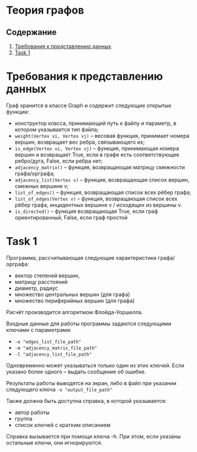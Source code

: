 # Теория графов

## Содержание

1. [Требования к представлению данных](#требования-к-представлению-данных)
2. [Task 1](#task-1)

# Требования к представлению данных

Граф хранится в классе Graph и содержит следующие открытые функции:

- конструктор класса, принимающий путь к файлу и параметр, в котором
указывается тип файла;
- `weight(Vertex vi, Vertex vj)` – весовая функция, принимает номера
вершин, возвращает вес ребра, связывающего их;
- `is_edge(Vertex vi, Vertex vj)` – функция, принимающая номера
вершин и возвращает True, если в графе есть соответствующее ребро/дуга,
False, если ребра нет;
- `adjacency_matrix()` – функция, возвращающая матрицу смежности
графа/орграфа;
- `adjacency_list(Vertex v)` – функция, возвращающая список вершин,
смежных вершине v;
- `list_of_edges()` – функция, возвращающая список всех рёбер графа;
- `list_of_edges(Vertex v)` – функция, возвращающая список всех рёбер
графа, инцидентных вершине v / исходящих из вершины v.
- `is_directed()` – функция возвращающая True, если граф
ориентированный, False, если граф простой

# Task 1

Программа, рассчитывающая следующие характеристики графа/орграфа:

- вектор степеней вершин,
- матрицу расстояний
- диаметр, радиус 
- множество центральных вершин (для графа)
- множество периферийных вершин (для графа)

Расчёт производится алгоритмом Флойда-Уоршелла.

Входные данные для работы программы задаются следующими ключами с параметрами:
- `-e "edges_list_file_path"`
- `-m "adjacency_matrix_file_path"`
- `-l "adjacency_list_file_path"`

Одновременно может указываться только один из этих ключей. Если указано более одного – выдать сообщение об ошибке.

Результаты работы выводятся на экран, либо в файл при указании следующего ключа `-o "output_file_path"`

Также должна быть доступна справка, в которой указывается:

- автор работы
- группа
- список ключей с кратким описанием

Справка вызывается при помощи ключа -h. При этом, если указаны остальные ключи, они игнорируются.